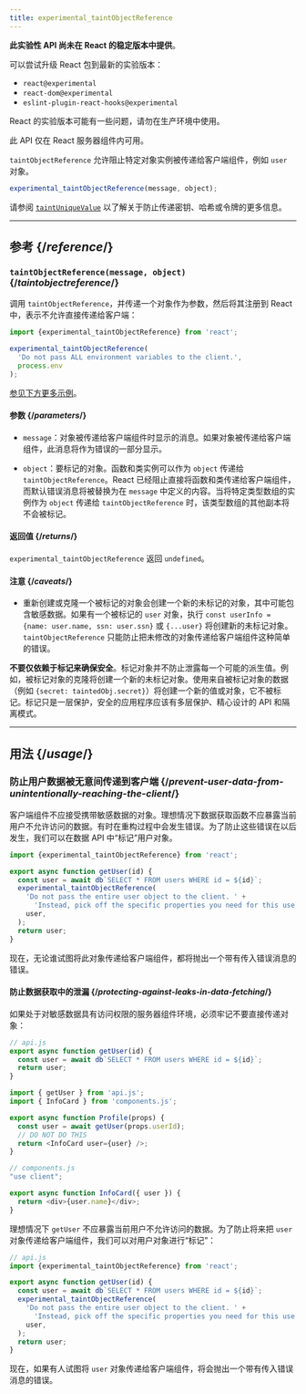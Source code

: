 ```yaml
---
title: experimental_taintObjectReference
---
```


<Wip>

**此实验性 API 尚未在 React 的稳定版本中提供**。

可以尝试升级 React 包到最新的实验版本：

- `react@experimental`
- `react-dom@experimental`
- `eslint-plugin-react-hooks@experimental`

React 的实验版本可能有一些问题，请勿在生产环境中使用。

此 API 仅在 React 服务器组件内可用。

</Wip>


<Intro>

`taintObjectReference` 允许阻止特定对象实例被传递给客户端组件，例如 `user` 对象。

```js
experimental_taintObjectReference(message, object);
```

请参阅 [`taintUniqueValue`](/reference/react/experimental_taintUniqueValue) 以了解关于防止传递密钥、哈希或令牌的更多信息。

</Intro>

<InlineToc />

---

## 参考 {/*reference*/}

### `taintObjectReference(message, object)` {/*taintobjectreference*/}

调用 `taintObjectReference`，并传递一个对象作为参数，然后将其注册到 React 中，表示不允许直接传递给客户端：

```js
import {experimental_taintObjectReference} from 'react';

experimental_taintObjectReference(
  'Do not pass ALL environment variables to the client.',
  process.env
);
```

[参见下方更多示例](#usage)。

#### 参数 {/*parameters*/}

* `message`：对象被传递给客户端组件时显示的消息。如果对象被传递给客户端组件，此消息将作为错误的一部分显示。

* `object`：要标记的对象。函数和类实例可以作为 `object` 传递给 `taintObjectReference`。React 已经阻止直接将函数和类传递给客户端组件，而默认错误消息将被替换为在 `message` 中定义的内容。当将特定类型数组的实例作为 `object` 传递给 `taintObjectReference` 时，该类型数组的其他副本将不会被标记。

#### 返回值 {/*returns*/}

`experimental_taintObjectReference` 返回 `undefined`。

#### 注意 {/*caveats*/}

- 重新创建或克隆一个被标记的对象会创建一个新的未标记的对象，其中可能包含敏感数据。如果有一个被标记的 `user` 对象，执行 `const userInfo = {name: user.name, ssn: user.ssn}` 或 `{...user}` 将创建新的未标记对象。`taintObjectReference` 只能防止把未修改的对象传递给客户端组件这种简单的错误。

<Pitfall>

**不要仅依赖于标记来确保安全**。标记对象并不防止泄露每一个可能的派生值。例如，被标记对象的克隆将创建一个新的未标记对象。使用来自被标记对象的数据（例如 `{secret: taintedObj.secret}`）将创建一个新的值或对象，它不被标记。标记只是一层保护，安全的应用程序应该有多层保护、精心设计的 API 和隔离模式。

</Pitfall>

---

## 用法 {/*usage*/}

### 防止用户数据被无意间传递到客户端 {/*prevent-user-data-from-unintentionally-reaching-the-client*/}

客户端组件不应接受携带敏感数据的对象。理想情况下数据获取函数不应暴露当前用户不允许访问的数据。有时在重构过程中会发生错误。为了防止这些错误在以后发生，我们可以在数据 API 中“标记”用户对象。

```js
import {experimental_taintObjectReference} from 'react';

export async function getUser(id) {
  const user = await db`SELECT * FROM users WHERE id = ${id}`;
  experimental_taintObjectReference(
    'Do not pass the entire user object to the client. ' +
      'Instead, pick off the specific properties you need for this use case.',
    user,
  );
  return user;
}
```

现在，无论谁试图将此对象传递给客户端组件，都将抛出一个带有传入错误消息的错误。

<DeepDive>

#### 防止数据获取中的泄漏 {/*protecting-against-leaks-in-data-fetching*/}

如果处于对敏感数据具有访问权限的服务器组件环境，必须牢记不要直接传递对象：

```js
// api.js
export async function getUser(id) {
  const user = await db`SELECT * FROM users WHERE id = ${id}`;
  return user;
}
```

```js
import { getUser } from 'api.js';
import { InfoCard } from 'components.js';

export async function Profile(props) {
  const user = await getUser(props.userId);
  // DO NOT DO THIS
  return <InfoCard user={user} />;
}
```

```js
// components.js
"use client";

export async function InfoCard({ user }) {
  return <div>{user.name}</div>;
}
```

理想情况下 `getUser` 不应暴露当前用户不允许访问的数据。为了防止将来把 `user` 对象传递给客户端组件，我们可以对用户对象进行“标记”：


```js
// api.js
import {experimental_taintObjectReference} from 'react';

export async function getUser(id) {
  const user = await db`SELECT * FROM users WHERE id = ${id}`;
  experimental_taintObjectReference(
    'Do not pass the entire user object to the client. ' +
      'Instead, pick off the specific properties you need for this use case.',
    user,
  );
  return user;
}
```

现在，如果有人试图将 `user` 对象传递给客户端组件，将会抛出一个带有传入错误消息的错误。

</DeepDive>
